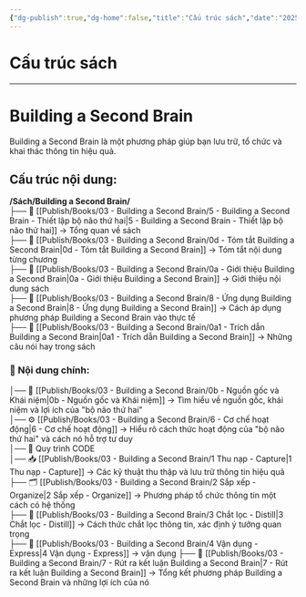 ```yaml
---
{"dg-publish":true,"dg-home":false,"title":"Cấu trúc sách","date":"2025-01-31","tags":["book","books/building-second-brain"],"dg-path":"Books/03 - Building a Second Brain/0 - Index - Cấu trúc sách building second brain.md","permalink":"/books/03-building-a-second-brain/0-index-cau-truc-sach-building-second-brain/","dgPassFrontmatter":true,"updated":"2025-02-16T22:58:59.032+07:00"}
---
```



# Cấu trúc sách
---
# Building a Second Brain

Building a Second Brain là một phương pháp giúp bạn lưu trữ, tổ chức và khai thác thông tin hiệu quả.

## Cấu trúc nội dung:

**/Sách/Building a Second Brain/**  
├── 📖 [[Publish/Books/03 - Building a Second Brain/5 - Building a Second Brain - Thiết lập bộ não thứ hai\|5 - Building a Second Brain - Thiết lập bộ não thứ hai]] → Tổng quan về sách  
├── 📝 [[Publish/Books/03 - Building a Second Brain/0d - Tóm tắt Building a Second Brain\|0d - Tóm tắt Building a Second Brain]] → Tóm tắt nội dung từng chương  
├── 📝 [[Publish/Books/03 - Building a Second Brain/0a - Giới thiệu Building a Second Brain\|0a - Giới thiệu Building a Second Brain]] → Giới thiệu nội dung sách  
├── 🎯 [[Publish/Books/03 - Building a Second Brain/8 - Ứng dụng Building a Second Brain\|8 - Ứng dụng Building a Second Brain]] → Cách áp dụng phương pháp Building a Second Brain vào thực tế  
├── 💬 [[Publish/Books/03 - Building a Second Brain/0a1 - Trích dẫn Building a Second Brain\|0a1 - Trích dẫn Building a Second Brain]] → Những câu nói hay trong sách  
### 📖 Nội dung chính:  
│── 🧠 [[Publish/Books/03 - Building a Second Brain/0b - Nguồn gốc và Khái niệm\|0b - Nguồn gốc và Khái niệm]] → Tìm hiểu về nguồn gốc, khái niệm và lợi ích của "bộ não thứ hai"  
│── ⚙️ [[Publish/Books/03 - Building a Second Brain/6 - Cơ chế hoạt động\|6 - Cơ chế hoạt động]] → Hiểu rõ cách thức hoạt động của "bộ não thứ hai" và cách nó hỗ trợ tư duy  
│── 🔄 Quy trình CODE  
	│── 📥 [[Publish/Books/03 - Building a Second Brain/1 Thu nạp - Capture\|1 Thu nạp - Capture]] → Các kỹ thuật thu thập và lưu trữ thông tin hiệu quả  
	├── 🗂️ [[Publish/Books/03 - Building a Second Brain/2 Sắp xếp - Organize\|2 Sắp xếp - Organize]] → Phương pháp tổ chức thông tin một cách có hệ thống  
	├── 💎 [[Publish/Books/03 - Building a Second Brain/3 Chắt lọc - Distill\|3 Chắt lọc - Distill]] → Cách thức chắt lọc thông tin, xác định ý tưởng quan trọng  
	├── 💎 [[Publish/Books/03 - Building a Second Brain/4 Vận dụng - Express\|4 Vận dụng - Express]] → vận dụng
├── 🎯 [[Publish/Books/03 - Building a Second Brain/7 - Rút ra kết luận Building a Second Brain\|7 - Rút ra kết luận Building a Second Brain]] → Tổng kết phương pháp Building a Second Brain và những lợi ích của nó
